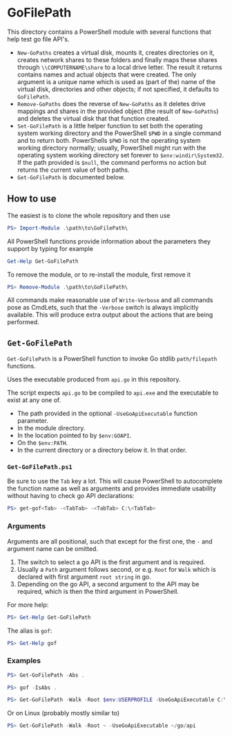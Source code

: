 # GoFilePath

This directory contains a PowerShell module with several functions that help test go file API's.

* `New-GoPaths` creates a virtual disk, mounts it, creates directories on it, creates
  network shares to these folders and finally maps these shares through `\\COMPUTERNAME\share`
  to a local drive letter. The result it returns contains names and actual objects that were
  created. The only argument is a unique name which is used as (part of the) name of
  the virtual disk, directories and other objects; if not specified, it defaults to `GoFilePath`.
* `Remove-GoPaths` does the reverse of `New-GoPaths` as it deletes drive mappings and shares
  in the provided object (the result of `New-GoPaths`) and deletes the virtual disk that that
  function created.
* `Set-GoFilePath` is a little helper function to set both the operating system working
  directory and the PowerShell `$PWD` in a single command and to return both.
  PowerShells `$PWD` is not the operating system working directory normally; usually,
  PowerShell might run with the operating system working directory set forever to
  `$env:windir\System32`. If the path provided is `$null`, the command performs no action
  but returns the current value of both paths.
* `Get-GoFilePath` is documented below.

## How to use

The easiest is to clone the whole repository and then use
```PowerShell
PS> Import-Module .\path\to\GoFilePath\
```

All PowerShell functions provide information about the parameters they support by typing
for example
```PowerShell
Get-Help Get-GoFilePath
```

To remove the module, or to re-install the module, first remove it
```PowerShell
PS> Remove-Module .\path\to\GoFilePath\
```

All commands make reasonable use of `Write-Verbose` and all commands pose as CmdLets,
such that the `-Verbose` switch is always implicitly available. This will produce
extra output about the actions that are being performed.

## `Get-GoFilePath`

`Get-GoFilePath` is a PowerShell function to invoke Go stdlib `path/filepath` functions.

Uses the executable produced from `api.go` in this repository.

The script expects `api.go` to be compiled to `api.exe` and the executable to exist at any one of.
* The path provided in the optional `-UseGoApiExecutable` function parameter.
* In the module directory.
* In the location pointed to by `$env:GOAPI`.
* On the `$env:PATH`.
* In the current directory or a directory below it.
In that order.

### `Get-GoFilePath.ps1`

Be sure to use the `Tab` key a lot. This will cause PowerShell to
autocomplete the function name as well as arguments and provides
immediate usability without having to check go API declarations:

```PowerShell
PS> get-gof<Tab> -<TabTab> -<TabTab> C:\<TabTab>
```

### Arguments

Arguments are all positional, such that except for the first one, the `-` and argument name can be omitted.
1. The switch to select a go API is the first argument and is required.
1. Usually a `Path` argument follows second, or e.g. `Root` for `Walk` which is declared with first argument `root string` in go.
1. Depending on the go API, a second argument to the API may be required, which is then the third argument in PowerShell.

For more help:
```PowerShell
PS> Get-Help Get-GoFilePath
```

The alias is `gof`:

```PowerShell
PS> Get-Help gof
```

### Examples

```PowerShell
PS> Get-GoFilePath -Abs .
```

```PowerShell
PS> gof -IsAbs .
```

```PowerShell
PS> Get-GoFilePath -Walk -Root $env:USERPROFILE -UseGoApiExecutable C:\api.exe
```

Or on Linux (probably mostly similar to)
```PowerShell
PS> Get-GoFilePath -Walk -Root ~ -UseGoApiExecutable ~/go/api
```
